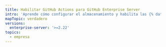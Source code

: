 ```yaml
---
title: Habilitar GitHub Actions para GitHub Enterprise Server
intro: 'Aprende cómo configurar el almacenamiento y habilita las {% data variables.product.prodname_actions %} en {% data variables.product.prodname_ghe_server %}.'
mapTopic: verdadero
versions:
  enterprise-server: '>=2.22'
topics:
  - empresa
---
```


